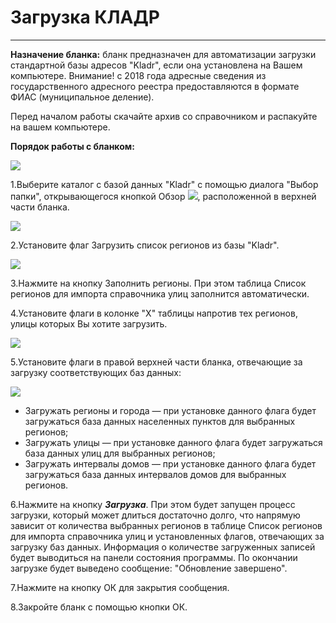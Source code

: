 ﻿# Загрузка КЛАДР

_  _ _ _ __

**Назначение бланка:** бланк предназначен для автоматизации загрузки стандартной базы адресов &quot;Kladr&quot;, если она установлена на Вашем компьютере. Внимание! с 2018 года адресные сведения из государственного адресного реестра предоставляются в формате ФИАС (муниципальное деление).

Перед началом работы скачайте архив со справочником и распакуйте на вашем компьютере.

**Порядок работы с бланком:**

<img src="topic:Biz.НСИ.AddFiles.Screenshot_813.jpg">

1.Выберите каталог с базой данных &quot;Kladr&quot; с помощью диалога &quot;Выбор папки&quot;, открывающегося кнопкой Обзор ![](topic:Biz.НСИ.AddFiles.Btn_select.png), расположенной в верхней части бланка.

<img src="topic:Biz.НСИ.AddFiles.Screenshot_811.jpg">

2.Установите флаг Загрузить список регионов из базы &quot;Kladr&quot;.

<img src="topic:Biz.НСИ.AddFiles.Screenshot_812.jpg">

3.Нажмите на кнопку Заполнить регионы. При этом таблица Список регионов для импорта справочника улиц заполнится автоматически.

4.Установите флаги в колонке &quot;Х&quot; таблицы напротив тех регионов, улицы которых Вы хотите загрузить.

<img src="topic:Biz.НСИ.AddFiles.Screenshot_814.jpg">

5.Установите флаги в правой верхней части бланка, отвечающие за загрузку соответствующих баз данных:

<img src="topic:Biz.НСИ.AddFiles.Screenshot_815.jpg">

* Загружать регионы и города — при установке данного флага будет загружаться база данных населенных пунктов для выбранных регионов; 
* Загружать улицы — при установке данного флага будет загружаться база данных улиц для выбранных регионов; 
* Загружать интервалы домов — при установке данного флага будет загружаться база данных интервалов домов для выбранных регионов.

6.Нажмите на кнопку ***Загрузка***. При этом будет запущен процесс загрузки, который может длиться достаточно долго, что напрямую зависит от количества выбранных регионов в таблице Список регионов для импорта справочника улиц и установленных флагов, отвечающих за загрузку баз данных. Информация о количестве загруженных записей будет выводиться на панели состояния программы. По окончании загрузке будет выведено сообщение: &quot;Обновление завершено&quot;.

7.Нажмите на кнопку ОК для закрытия сообщения.

8.Закройте бланк с помощью кнопки ОК.
